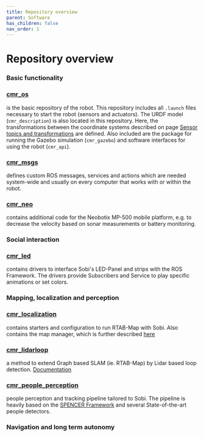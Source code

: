 ```yaml
---
title: Repository overview
parent: Software
has_children: false
nav_order: 1
---
```


# Repository overview

### Basic functionality

### [cmr_os](https://github.com/MarvinStuede/cmr_os)

is the basic repository of the robot.  This repository includes all `.launch` files necessary to start the robot (sensors and actuators). The URDF model (`cmr_description`) is also located in this repository.
Here, the transformations between the coordinate systems described on page [Sensor topics and transformations](/Sobi/software/Sensor_topics_and_transformations.html) are defined. Also included are the package for running the Gazebo simulation (`cmr_gazebo`) and software interfaces for using the robot (`cmr_api`).

### [cmr_msgs](https://github.com/MarvinStuede/cmr_msgs)

defines custom ROS messages, services and actions which are needed system-wide and usually on every computer that works with or within the robot.

### [cmr_neo](https://github.com/MarvinStuede/cmr_neo)

contains additional code for the Neobotix MP-500 mobile platform, e.g. to decrease the velocity based on sonar measurements or battery monitoring.


### Social interaction
### [cmr_led](https://github.com/MarvinStuede/cmr_led)

contains drivers to interface Sobi's LED-Panel and strips with the ROS Framework. The drivers provide Subscribers and Service to play specific animations or set colors.



### Mapping, localization and perception
### [cmr_localization](https://github.com/MarvinStuede/cmr_localization)

contains starters and configuration to run RTAB-Map with Sobi. Also contains the map manager, which is further described [here](map_manager.html)

### [cmr_lidarloop](https://github.com/MarvinStuede/cmr_lidarloop)

a method to extend Graph based SLAM (ie. RTAB-Map) by Lidar based loop detection. [Documentation](lidarloop.html)

### [cmr_people_perception](https://github.com/MarvinStuede/cmr_people_perception)

people perception and tracking pipeline tailored to Sobi. The pipeline is heavily based on the [SPENCER Framework](https://github.com/spencer-project/spencer_people_tracking) and several State-of-the-art people detectors.

### Navigation and long term autonomy
